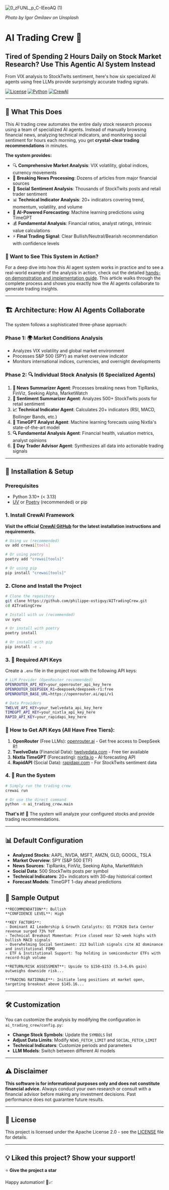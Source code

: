 ![0_zFUNL_p_C-IEeoAQ (1)](https://github.com/user-attachments/assets/97e29d19-3d73-413c-a51e-67f8ad579432)


*Photo by Igor Omilaev on Unsplash*

# AI Trading Crew 🤖

## Tired of Spending 2 Hours Daily on Stock Market Research? Use This Agentic AI System Instead

From VIX analysis to StockTwits sentiment, here's how six specialized AI agents using free LLMs provide surprisingly accurate trading signals.

[![License](https://img.shields.io/badge/License-Apache%202.0-blue.svg)](https://opensource.org/licenses/Apache-2.0)
[![Python](https://img.shields.io/badge/python-3.10%2B-blue.svg)](https://www.python.org/downloads/)
[![CrewAI](https://img.shields.io/badge/CrewAI-Framework-green.svg)](https://github.com/crewAIInc/crewAI)

---

## 🎯 What This Does

This AI trading crew automates the entire daily stock research process using a team of specialized AI agents. Instead of manually browsing financial news, analyzing technical indicators, and monitoring social sentiment for hours each morning, you get **crystal-clear trading recommendations** in minutes.

**The system provides:**
- 🔍 **Comprehensive Market Analysis**: VIX volatility, global indices, currency movements
- 📰 **Breaking News Processing**: Dozens of articles from major financial sources  
- 📱 **Social Sentiment Analysis**: Thousands of StockTwits posts and retail trader sentiment
- 📊 **Technical Indicator Analysis**: 20+ indicators covering trend, momentum, volatility, and volume
- 🔮 **AI-Powered Forecasting**: Machine learning predictions using TimeGPT
- 💰 **Fundamental Analysis**: Financial ratios, analyst ratings, intrinsic value calculations
- ⚡ **Final Trading Signal**: Clear Bullish/Neutral/Bearish recommendation with confidence levels

### 🚀 Want to See This System in Action?

For a deep dive into how this AI agent system works in practice and to see a real-world example of the analysis in action, check out the detailed [hands-on demonstration and implementation guide](https://ostiguyphilippe.medium.com/d53bbc54075f). This article walks through the complete process and shows you exactly how the AI agents collaborate to generate trading insights.


---


## 🏗️ Architecture: How AI Agents Collaborate

The system follows a sophisticated three-phase approach:

### Phase 1: 🌍 Market Conditions Analysis
- Analyzes VIX volatility and global market environment
- Processes S&P 500 (SPY) as market overview indicator
- Monitors international indices, currencies, and overnight developments

### Phase 2: 🔍 Individual Stock Analysis (6 Specialized Agents)
1. **📰 News Summarizer Agent**: Processes breaking news from TipRanks, FinViz, Seeking Alpha, MarketWatch
2. **📱 Sentiment Summarizer Agent**: Analyzes 500+ StockTwits posts for retail sentiment
3. **📈 Technical Indicator Agent**: Calculates 20+ indicators (RSI, MACD, Bollinger Bands, etc.)
4. **🔮 TimeGPT Analyst Agent**: Machine learning forecasts using Nixtla's state-of-the-art model
5. **🔍 Fundamental Analysis Agent**: Financial health, valuation metrics, analyst opinions
6. **🎯 Day Trader Advisor Agent**: Synthesizes all data into actionable trading signals

---

## 🚀 Installation & Setup

### Prerequisites
- Python 3.10+ (< 3.13)
- [UV](https://docs.astral.sh/uv/) or [Poetry](https://python-poetry.org/) (recommended) or pip

### 1. Install CrewAI Framework

**Visit the official [CrewAI GitHub](https://github.com/crewAIInc/crewAI) for the latest installation instructions and requirements.**

```bash
# Using uv (recommended)
uv add crewai[tools]

# Or using poetry
poetry add "crewai[tools]"

# Or using pip
pip install "crewai[tools]"
```

### 2. Clone and Install the Project
```bash
# Clone the repository
git clone https://github.com/philippe-ostiguy/AITradingCrew.git
cd AITradingCrew

# Install with uv (recommended)
uv sync

# Or install with poetry
poetry install

# Or install with pip
pip install -e .
```

### 3. 🔑 Required API Keys

Create a `.env` file in the project root with the following API keys:

```bash
# LLM Provider (OpenRouter recommended)
OPENROUTER_API_KEY=your_openrouter_api_key_here
OPENROUTER_DEEPSEEK_R1=deepseek/deepseek-r1:free
OPENROUTER_BASE_URL=https://openrouter.ai/api/v1

# Data Providers
TWELVE_API_KEY=your_twelvedata_api_key_here
TIMEGPT_API_KEY=your_nixtla_api_key_here
RAPID_API_KEY=your_rapidapi_key_here
```

### 🔑 How to Get API Keys (All Have Free Tiers):

1. **OpenRouter** (Free LLMs): [openrouter.ai](https://openrouter.ai) - Get free access to DeepSeek R1
2. **TwelveData** (Financial Data): [twelvedata.com](https://twelvedata.com) - Free tier available
3. **Nixtla TimeGPT** (Forecasting): [nixtla.io](https://nixtla.io) - AI forecasting API
4. **RapidAPI** (Social Data): [rapidapi.com](https://rapidapi.com) - For StockTwits sentiment data

### 4. 🎯 Run the System

```bash
# Simply run the trading crew
crewai run

# Or use the direct command
python -m ai_trading_crew.main
```

**That's it!** 🎉 The system will analyze your configured stocks and provide trading recommendations.

---

## 📊 Default Configuration

- **Analyzed Stocks**: AAPL, NVDA, MSFT, AMZN, GLD, GOOGL, TSLA
- **Market Overview**: SPY (S&P 500 ETF)
- **News Sources**: TipRanks, FinViz, Seeking Alpha, MarketWatch
- **Social Data**: 500 StockTwits posts per symbol
- **Technical Indicators**: 20+ indicators with 30-day historical context
- **Forecast Models**: TimeGPT 1-day ahead predictions

## 📝 Sample Output

```
**RECOMMENDATION**: Bullish  
**CONFIDENCE LEVEL**: High  

**KEY FACTORS**:  
- Dominant AI Leadership & Growth Catalysts: Q1 FY2026 Data Center revenue surged 73% YoY
- Technical Breakout Momentum: Price closed near 52-week highs with bullish MACD signals
- Overwhelming Social Sentiment: 213 bullish signals cite AI dominance and institutional FOMO
- ETF & Institutional Support: Top holding in semiconductor ETFs with record-high volume

**RETURN/RISK ASSESSMENT**: Upside to $150–$153 (5.3–6.6% gain) outweighs downside risk...

**TRADING RATIONALE**: Initiate long positions at market open, targeting breakout above $145.16...
```

---

## 🛠️ Customization

You can customize the analysis by modifying the configuration in `ai_trading_crew/config.py`:

- **Change Stock Symbols**: Update the `SYMBOLS` list
- **Adjust Data Limits**: Modify `NEWS_FETCH_LIMIT` and `SOCIAL_FETCH_LIMIT`  
- **Technical Indicators**: Customize periods and parameters
- **LLM Models**: Switch between different AI models

---

## ⚠️ Disclaimer

**This software is for informational purposes only and does not constitute financial advice.** Always conduct your own research or consult with a financial advisor before making any investment decisions. Past performance does not guarantee future results.

---

## 📄 License

This project is licensed under the Apache License 2.0 - see the [LICENSE](LICENSE) file for details.

---

## 💡 Liked this project? Show your support!

⭐ **Give the project a star**  


Happy automation! 🚀📈 

